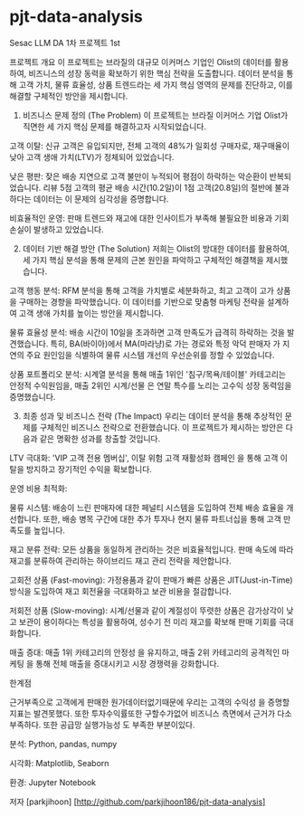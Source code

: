 # pjt-data-analysis
Sesac LLM DA 1차 프로젝트 1st 

프로젝트 개요
이 프로젝트는 브라질의 대규모 이커머스 기업인 Olist의 데이터를 활용하여, 비즈니스의 성장 동력을 확보하기 위한 핵심 전략을 도출합니다. 데이터 분석을 통해 고객 가치, 물류 효율성, 상품 트렌드라는 세 가지 핵심 영역의 문제를 진단하고, 이를 해결할 구체적인 방안을 제시합니다.

1. 비즈니스 문제 정의 (The Problem)
이 프로젝트는 브라질 이커머스 기업 Olist가 직면한 세 가지 핵심 문제를 해결하고자 시작되었습니다.

고객 이탈: 신규 고객은 유입되지만, 전체 고객의 48%가 일회성 구매자로, 재구매율이 낮아 고객 생애 가치(LTV)가 정체되어 있었습니다.

낮은 평판: 잦은 배송 지연으로 고객 불만이 누적되어 평점이 하락하는 악순환이 반복되었습니다. 리뷰 5점 고객의 평균 배송 시간(10.2일)이 1점 고객(20.8일)의 절반에 불과하다는 데이터는 이 문제의 심각성을 증명합니다.

비효율적인 운영: 판매 트렌드와 재고에 대한 인사이트가 부족해 불필요한 비용과 기회 손실이 발생하고 있었습니다.

2. 데이터 기반 해결 방안 (The Solution)
저희는 Olist의 방대한 데이터를 활용하여, 세 가지 핵심 분석을 통해 문제의 근본 원인을 파악하고 구체적인 해결책을 제시했습니다.

고객 행동 분석: RFM 분석을 통해 고객을 가치별로 세분화하고, 최고 고객이 고가 상품을 구매하는 경향을 파악했습니다. 이 데이터를 기반으로 맞춤형 마케팅 전략을 설계하여 고객 생애 가치를 높이는 방안을 제시합니다.

물류 효율성 분석: 배송 시간이 10일을 초과하면 고객 만족도가 급격히 하락하는 것을 발견했습니다. 특히, BA(바이아)에서 MA(마라냥)로 가는 경로와 특정  악덕 판매자 가 지연의 주요 원인임을 식별하여 물류 시스템 개선의 우선순위를 정할 수 있었습니다.

상품 포트폴리오 분석: 시계열 분석을 통해 매출 1위인 '침구/목욕/테이블' 카테고리는 안정적 수익원임을, 매출 2위인 시계/선물 은 연말 특수를 노리는 고수익 성장 동력임을 증명했습니다.

3. 최종 성과 및 비즈니스 전략 (The Impact)
우리는 데이터 분석을 통해 추상적인 문제를 구체적인 비즈니스 전략으로 전환했습니다. 이 프로젝트가 제시하는 방안은 다음과 같은 명확한 성과를 창출할 것입니다.

LTV 극대화: 'VIP 고객 전용 멤버십', 이탈 위험 고객 재활성화 캠페인 을 통해 고객 이탈을 방지하고 장기적인 수익을 확보합니다.

운영 비용 최적화:

물류 시스템: 배송이 느린 판매자에 대한 페널티 시스템을 도입하여 전체 배송 효율을 개선합니다. 또한, 배송 병목 구간에 대한 추가 투자나 현지 물류 파트너십을 통해 고객 만족도를 높입니다.

재고 분류 전략: 모든 상품을 동일하게 관리하는 것은 비효율적입니다. 판매 속도에 따라 재고를 분류하여 관리하는 하이브리드 재고 관리 전략을 제안합니다.

고회전 상품 (Fast-moving): 가정용품과 같이 판매가 빠른 상품은 JIT(Just-in-Time) 방식을 도입하여 재고 회전율을 극대화하고 보관 비용을 절감합니다.

저회전 상품 (Slow-moving): 시계/선물과 같이 계절성이 뚜렷한 상품은 감가상각이 낮고 보관이 용이하다는 특성을 활용하여, 성수기 전 미리 재고를 확보해 판매 기회를 극대화합니다.

매출 증대: 매출 1위 카테고리의 안정성 을 유지하고, 매출 2위 카테고리의 공격적인 마케팅 을 통해 전체 매출을 증대시키고 시장 경쟁력을 강화합니다.

한계점

근거부족으로   고객에게 판매한 원가데이터없기때문에 우리는 고객의 수익성 을 증명할 지표는 발견못했다. 또한 투자수익률또한 구할수가없어 비즈니스 측면에서 근거가 다소 부족하다.  또한 공급망 실행가능성 도 부족한 부분이있다. 




분석: Python, pandas, numpy

시각화: Matplotlib, Seaborn

환경: Jupyter Notebook


저자
[parkjihoon]
[http://github.com/parkjihoon186/pjt-data-analysis]
